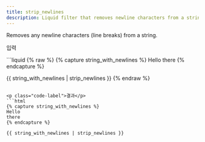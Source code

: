 ```yaml
---
title: strip_newlines
description: Liquid filter that removes newline characters from a string.
---
```


Removes any newline characters (line breaks) from a string.

<p class="code-label">입력</p>
```liquid
{% raw %}
{% capture string_with_newlines %}
Hello
there
{% endcapture %}

{{ string_with_newlines | strip_newlines }}
{% endraw %}
```

<p class="code-label">결과</p>
```html
{% capture string_with_newlines %}
Hello
there
{% endcapture %}

{{ string_with_newlines | strip_newlines }}
```
